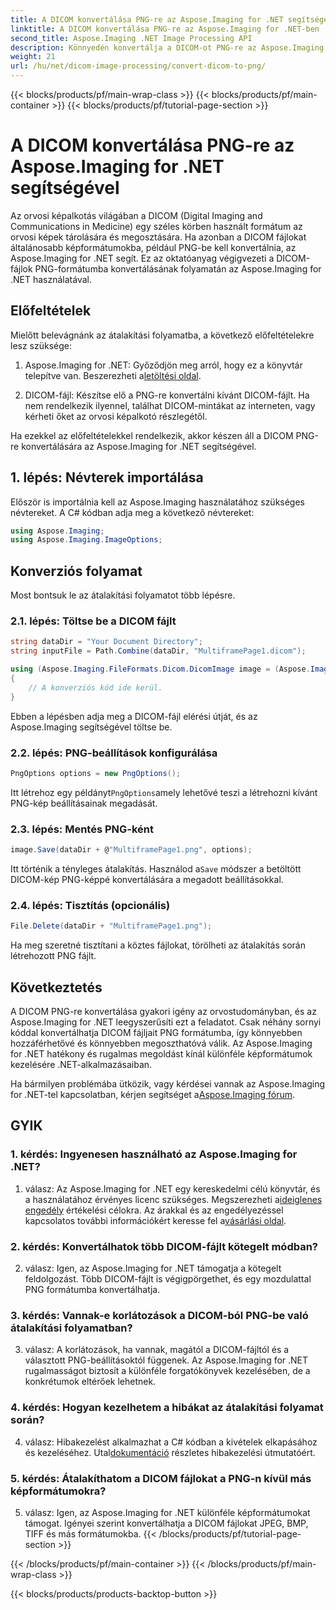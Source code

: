 ```yaml
---
title: A DICOM konvertálása PNG-re az Aspose.Imaging for .NET segítségével
linktitle: A DICOM konvertálása PNG-re az Aspose.Imaging for .NET-ben
second_title: Aspose.Imaging .NET Image Processing API
description: Könnyedén konvertálja a DICOM-ot PNG-re az Aspose.Imaging for .NET segítségével. Egyszerűsítse az orvosi képmegosztást.
weight: 21
url: /hu/net/dicom-image-processing/convert-dicom-to-png/
---
```


{{< blocks/products/pf/main-wrap-class >}}
{{< blocks/products/pf/main-container >}}
{{< blocks/products/pf/tutorial-page-section >}}

# A DICOM konvertálása PNG-re az Aspose.Imaging for .NET segítségével

Az orvosi képalkotás világában a DICOM (Digital Imaging and Communications in Medicine) egy széles körben használt formátum az orvosi képek tárolására és megosztására. Ha azonban a DICOM fájlokat általánosabb képformátumokba, például PNG-be kell konvertálnia, az Aspose.Imaging for .NET segít. Ez az oktatóanyag végigvezeti a DICOM-fájlok PNG-formátumba konvertálásának folyamatán az Aspose.Imaging for .NET használatával.

## Előfeltételek

Mielőtt belevágnánk az átalakítási folyamatba, a következő előfeltételekre lesz szüksége:

1.  Aspose.Imaging for .NET: Győződjön meg arról, hogy ez a könyvtár telepítve van. Beszerezheti a[letöltési oldal](https://releases.aspose.com/imaging/net/).

2. DICOM-fájl: Készítse elő a PNG-re konvertálni kívánt DICOM-fájlt. Ha nem rendelkezik ilyennel, találhat DICOM-mintákat az interneten, vagy kérheti őket az orvosi képalkotó részlegétől.

Ha ezekkel az előfeltételekkel rendelkezik, akkor készen áll a DICOM PNG-re konvertálására az Aspose.Imaging for .NET segítségével.

## 1. lépés: Névterek importálása

Először is importálnia kell az Aspose.Imaging használatához szükséges névtereket. A C# kódban adja meg a következő névtereket:

```csharp
using Aspose.Imaging;
using Aspose.Imaging.ImageOptions;
```

## Konverziós folyamat

Most bontsuk le az átalakítási folyamatot több lépésre.

### 2.1. lépés: Töltse be a DICOM fájlt

```csharp
string dataDir = "Your Document Directory";
string inputFile = Path.Combine(dataDir, "MultiframePage1.dicom");

using (Aspose.Imaging.FileFormats.Dicom.DicomImage image = (Aspose.Imaging.FileFormats.Dicom.DicomImage)Image.Load(inputFile))
{
    // A konverziós kód ide kerül.
}
```

Ebben a lépésben adja meg a DICOM-fájl elérési útját, és az Aspose.Imaging segítségével töltse be.

### 2.2. lépés: PNG-beállítások konfigurálása

```csharp
PngOptions options = new PngOptions();
```

 Itt létrehoz egy példányt`PngOptions`amely lehetővé teszi a létrehozni kívánt PNG-kép beállításainak megadását.

### 2.3. lépés: Mentés PNG-ként

```csharp
image.Save(dataDir + @"MultiframePage1.png", options);
```

 Itt történik a tényleges átalakítás. Használod a`Save` módszer a betöltött DICOM-kép PNG-képpé konvertálására a megadott beállításokkal.

### 2.4. lépés: Tisztítás (opcionális)

```csharp
File.Delete(dataDir + "MultiframePage1.png");
```

Ha meg szeretné tisztítani a köztes fájlokat, törölheti az átalakítás során létrehozott PNG fájlt.

## Következtetés

A DICOM PNG-re konvertálása gyakori igény az orvostudományban, és az Aspose.Imaging for .NET leegyszerűsíti ezt a feladatot. Csak néhány sornyi kóddal konvertálhatja DICOM fájljait PNG formátumba, így könnyebben hozzáférhetővé és könnyebben megoszthatóvá válik. Az Aspose.Imaging for .NET hatékony és rugalmas megoldást kínál különféle képformátumok kezelésére .NET-alkalmazásaiban.

 Ha bármilyen problémába ütközik, vagy kérdései vannak az Aspose.Imaging for .NET-tel kapcsolatban, kérjen segítséget a[Aspose.Imaging fórum](https://forum.aspose.com/).

## GYIK

### 1. kérdés: Ingyenesen használható az Aspose.Imaging for .NET?

1. válasz: Az Aspose.Imaging for .NET egy kereskedelmi célú könyvtár, és a használatához érvényes licenc szükséges. Megszerezheti a[ideiglenes engedély](https://purchase.aspose.com/temporary-license/) értékelési célokra. Az árakkal és az engedélyezéssel kapcsolatos további információkért keresse fel a[vásárlási oldal](https://purchase.aspose.com/buy).

### 2. kérdés: Konvertálhatok több DICOM-fájlt kötegelt módban?

2. válasz: Igen, az Aspose.Imaging for .NET támogatja a kötegelt feldolgozást. Több DICOM-fájlt is végigpörgethet, és egy mozdulattal PNG formátumba konvertálhatja.

### 3. kérdés: Vannak-e korlátozások a DICOM-ból PNG-be való átalakítási folyamatban?

3. válasz: A korlátozások, ha vannak, magától a DICOM-fájltól és a választott PNG-beállításoktól függenek. Az Aspose.Imaging for .NET rugalmasságot biztosít a különféle forgatókönyvek kezelésében, de a konkrétumok eltérőek lehetnek.

### 4. kérdés: Hogyan kezelhetem a hibákat az átalakítási folyamat során?

 4. válasz: Hibakezelést alkalmazhat a C# kódban a kivételek elkapásához és kezeléséhez. Utal[dokumentáció](https://reference.aspose.com/imaging/net/) részletes hibakezelési útmutatóért.

### 5. kérdés: Átalakíthatom a DICOM fájlokat a PNG-n kívül más képformátumokra?

5. válasz: Igen, az Aspose.Imaging for .NET különféle képformátumokat támogat. Igényei szerint konvertálhatja a DICOM fájlokat JPEG, BMP, TIFF és más formátumokba.
{{< /blocks/products/pf/tutorial-page-section >}}

{{< /blocks/products/pf/main-container >}}
{{< /blocks/products/pf/main-wrap-class >}}

{{< blocks/products/products-backtop-button >}}
